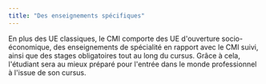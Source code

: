 ```yaml
---
title: "Des enseignements spécifiques"
---
```


En plus des UE classiques, le CMI comporte des UE d'ouverture socio-économique, des enseignements de spécialité en rapport avec le CMI suivi, ainsi que des stages obligatoires tout au long du cursus. Grâce à cela, l'étudiant sera au mieux préparé pour l'entrée dans le monde professionnel à l'issue de son cursus.
